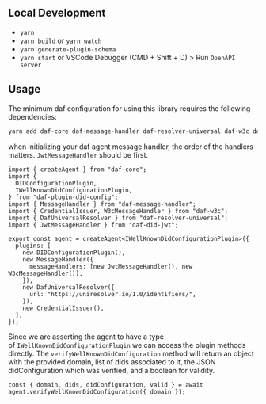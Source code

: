 ## Local Development
* `yarn`
* `yarn build` or `yarn watch`
* `yarn generate-plugin-schema`
* `yarn start` or VSCode Debugger (CMD + Shift + D) > Run `OpenAPI server`  
  
  

## Usage
The minimum daf configuration for using this library requires the following dependencies:

```jsx
yarn add daf-core daf-message-handler daf-resolver-universal daf-w3c daf-did-jwt
```

when initializing your daf agent message handler, the order of the handlers matters. `JwtMessageHandler` should be first.

```
import { createAgent } from "daf-core";
import {
  DIDConfigurationPlugin,
  IWellKnownDidConfigurationPlugin,
} from "daf-plugin-did-config";
import { MessageHandler } from "daf-message-handler";
import { CredentialIssuer, W3cMessageHandler } from "daf-w3c";
import { DafUniversalResolver } from "daf-resolver-universal";
import { JwtMessageHandler } from "daf-did-jwt";

export const agent = createAgent<IWellKnownDidConfigurationPlugin>({
  plugins: [
    new DIDConfigurationPlugin(),
    new MessageHandler({
      messageHandlers: [new JwtMessageHandler(), new W3cMessageHandler()],
    }),
    new DafUniversalResolver({
      url: "https://uniresolver.io/1.0/identifiers/",
    }),
    new CredentialIssuer(),
  ],
});

```

Since we are asserting the agent to have a type of `IWellKnownDidConfigurationPlugin` we can access the plugin methods directly. The `verifyWellKnownDidConfiguration` method will return an object with the provided domain, list of dids associated to it, the JSON didConfiguration which was verified, and a boolean for validity. 

```
const { domain, dids, didConfiguration, valid } = await agent.verifyWellKnownDidConfiguration({ domain });

```